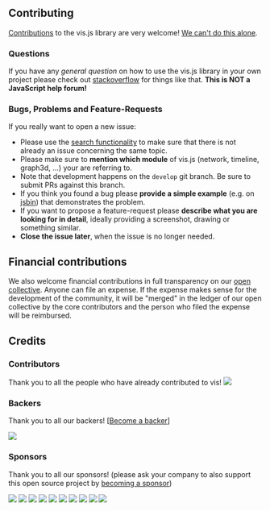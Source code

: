 ## Contributing

[Contributions](//github.com/visjs/vis-graph3d/blob/master/misc/how_to_help.md) to the vis.js library are very welcome! [We can't do this alone](//github.com/visjs/vis-graph3d/blob/master/misc/we_need_help.md).

### Questions
If you have any *general question* on how to use the vis.js library in your own project please check out [stackoverflow](http://stackoverflow.com/questions/tagged/vis.js) for things like that. **This is NOT a JavaScript help forum!**

### Bugs, Problems and Feature-Requests
If you really want to open a new issue:
* Please use the [search functionality](//github.com/visjs/vis-graph3d/issues) to make sure that there is not already an issue concerning the same topic.
* Please make sure to **mention which module** of vis.js (network, timeline, graph3d, ...) your are referring to.
* Note that development happens on the `develop` git branch. Be sure to submit PRs against this branch.
* If you think you found a bug please **provide a simple example** (e.g. on [jsbin](jsbin.com)) that demonstrates the problem.
* If you want to propose a feature-request please **describe what you are looking for in detail**, ideally providing a screenshot, drawing or something similar.
* **Close the issue later**, when the issue is no longer needed.

## Financial contributions

We also welcome financial contributions in full transparency on our [open collective](https://opencollective.com/vis).
Anyone can file an expense. If the expense makes sense for the development of the community, it will be "merged" in the ledger of our open collective by the core contributors and the person who filed the expense will be reimbursed.

## Credits

### Contributors

Thank you to all the people who have already contributed to vis!
<a href="graphs/contributors"><img src="https://opencollective.com/visjs/contributors.svg?width=890" /></a>

### Backers

Thank you to all our backers! [[Become a backer](https://opencollective.com/vis#backer)]

<a href="https://opencollective.com/vis#backers" target="_blank"><img src="https://opencollective.com/visjs/backers.svg?width=890"></a>

### Sponsors

Thank you to all our sponsors! (please ask your company to also support this open source project by [becoming a sponsor](https://opencollective.com/vis#sponsor))

<a href="https://opencollective.com/visjs/sponsor/0/website" target="_blank"><img src="https://opencollective.com/visjs/sponsor/0/avatar.svg"></a>
<a href="https://opencollective.com/visjs/sponsor/1/website" target="_blank"><img src="https://opencollective.com/visjs/sponsor/1/avatar.svg"></a>
<a href="https://opencollective.com/visjs/sponsor/2/website" target="_blank"><img src="https://opencollective.com/visjs/sponsor/2/avatar.svg"></a>
<a href="https://opencollective.com/visjs/sponsor/3/website" target="_blank"><img src="https://opencollective.com/visjs/sponsor/3/avatar.svg"></a>
<a href="https://opencollective.com/visjs/sponsor/4/website" target="_blank"><img src="https://opencollective.com/visjs/sponsor/4/avatar.svg"></a>
<a href="https://opencollective.com/visjs/sponsor/5/website" target="_blank"><img src="https://opencollective.com/visjs/sponsor/5/avatar.svg"></a>
<a href="https://opencollective.com/visjs/sponsor/6/website" target="_blank"><img src="https://opencollective.com/visjs/sponsor/6/avatar.svg"></a>
<a href="https://opencollective.com/visjs/sponsor/7/website" target="_blank"><img src="https://opencollective.com/visjs/sponsor/7/avatar.svg"></a>
<a href="https://opencollective.com/visjs/sponsor/8/website" target="_blank"><img src="https://opencollective.com/visjs/sponsor/8/avatar.svg"></a>
<a href="https://opencollective.com/visjs/sponsor/9/website" target="_blank"><img src="https://opencollective.com/visjs/sponsor/9/avatar.svg"></a>
